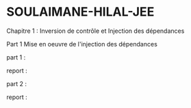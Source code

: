 # SOULAIMANE-HILAL-JEE
Chapitre 1 : Inversion de contrôle et Injection des dépendances


Part 1 Mise en oeuvre de l'injection des dépendances


part 1 : 

report :

part 2 :

report : 

